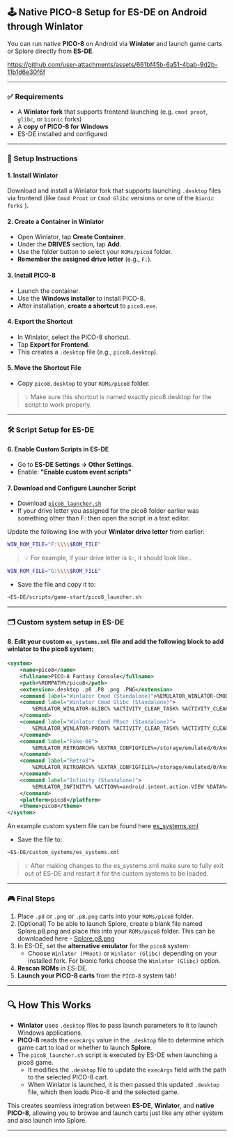 ## 🕹️ Native PICO-8 Setup for ES-DE on Android through Winlator

You can run native **PICO-8** on Android via **Winlator** and launch game carts or Splore directly from **ES-DE**.


https://github.com/user-attachments/assets/661bf45b-6a51-4bab-9d2b-11b1d6e30f6f


---

### ✅ Requirements

- A **Winlator fork** that supports frontend launching (e.g. `cmod proot`, `glibc`, or `bionic` forks)
- A **copy of PICO-8 for Windows**
- ES-DE installed and configured

---

### 🧩 Setup Instructions

#### 1. **Install Winlator**

Download and install a Winlator fork that supports launching `.desktop` files via frontend (like `Cmod Proot` or `Cmod Glibc` versions or one of the `Bionic forks` ).

#### 2. **Create a Container in Winlator**

- Open Winlator, tap **Create Container**.
- Under the **DRIVES** section, tap **Add**.
- Use the folder button to select your `ROMs/pico8` folder.
- **Remember the assigned drive letter** (e.g., `F:`).

#### 3. **Install PICO-8**

- Launch the container.
- Use the **Windows installer** to install PICO-8.
- After installation, **create a shortcut** to `pico8.exe`.

#### 4. **Export the Shortcut**

- In Winlator, select the PICO-8 shortcut.
- Tap **Export for Frontend**.
- This creates a `.desktop` file (e.g., `pico8.desktop`).

#### 5. **Move the Shortcut File**

- Copy `pico8.desktop` to your `ROMs/pico8` folder.

> 💡 Make sure this shortcut is named exactly pico8.desktop for the script to work properly.

---

### 🛠️ Script Setup for ES-DE

#### 6. **Enable Custom Scripts in ES-DE**

- Go to **ES-DE Settings → Other Settings**.
- Enable: **"Enable custom event scripts"**

#### 7. **Download and Configure Launcher Script**

- Download [`pico8_launcher.sh`](https://github.com/RobZombie9043/es-de-pico8/blob/main/pico8_launcher.sh)
- If your drive letter you assigned for the pico8 folder earlier was something other than F: then open the script in a text editor.

Update the following line with your **Winlator drive letter** from earlier:

```bash
WIN_ROM_FILE="F:\\\\$ROM_FILE"
```

> 💡 For example, if your drive letter is `G:`, it should look like:.

```bash
WIN_ROM_FILE="G:\\\\$ROM_FILE"
```


- Save the file and copy it to:

```bash
~ES-DE/scripts/game-start/pico8_launcher.sh
```

---

### 🗂️ Custom system setup in ES-DE

#### 8. Edit your custom `es_systems.xml` file and add the following block to add winlator to the pico8 system:

```xml
<system>
    <name>pico8</name>
    <fullname>PICO-8 Fantasy Console</fullname>
    <path>%ROMPATH%/pico8</path>
    <extension>.desktop .p8 .P8 .png .PNG</extension>
    <command label="Winlator Cmod (Standalone)">%EMULATOR_WINLATOR-CMOD% %ACTIVITY_CLEAR_TASK% %ACTIVITY_CLEAR_TOP% %EXTRA_shortcut_path%=%ROM%</command>
    <command label="Winlator Cmod Glibc (Standalone)">
        %EMULATOR_WINLATOR-GLIBC% %ACTIVITY_CLEAR_TASK% %ACTIVITY_CLEAR_TOP% %EXTRA_shortcut_path%=%ROMPATHRAW%/pico8/pico8.desktop
    </command>
    <command label="Winlator Cmod PRoot (Standalone)">
        %EMULATOR_WINLATOR-PROOT% %ACTIVITY_CLEAR_TASK% %ACTIVITY_CLEAR_TOP% %EXTRA_shortcut_path%=%ROMPATHRAW%/pico8/pico8.desktop
    </command>
    <command label="Fake-08">
        %EMULATOR_RETROARCH% %EXTRA_CONFIGFILE%=/storage/emulated/0/Android/data/%ANDROIDPACKAGE%/files/retroarch.cfg %EXTRA_LIBRETRO%=/data/data/%ANDROIDPACKAGE%/cores/fake08_libretro_android.so %EXTRA_ROM%=%ROM%
    </command>
    <command label="Retro8">
        %EMULATOR_RETROARCH% %EXTRA_CONFIGFILE%=/storage/emulated/0/Android/data/%ANDROIDPACKAGE%/files/retroarch.cfg %EXTRA_LIBRETRO%=/data/data/%ANDROIDPACKAGE%/cores/retro8_libretro_android.so %EXTRA_ROM%=%ROM%
    </command>
    <command label="Infinity (Standalone)">
        %EMULATOR_INFINITY% %ACTION%=android.intent.action.VIEW %DATA%=%ROMPROVIDER%
    </command>
    <platform>pico8</platform>
    <theme>pico8</theme>
</system>
```

An example custom system file can be found here [es_systems.xml](https://github.com/RobZombie9043/es-de-pico8/blob/main/es_systems.xml)

- Save the file to:
```bash
~ES-DE/custom_systems/es_systems.xml
```

> 💡 After making changes to the es_systems.xml make sure to fully exit out of ES-DE and restart it for the custom systems to be loaded.

---

### 🎮 Final Steps

1. Place `.p8` or `.png` or `.p8.png` carts into your `ROMs/pico8` folder.
2. [Optional] To be able to launch Splore, create a blank file named Splore.p8.png and place this into your `ROMs/pico8` folder. This can be downloaded here - [Splore.p8.png](https://github.com/RobZombie9043/es-de-pico8/blob/main/Splore.p8.png)
3. In ES-DE, set the **alternative emulator** for the `pico8` system:
   - Choose `Winlator (PRoot)` or `Winlator (Glibc)` depending on your installed fork. For bionic forks choose the `Winlator (Glibc)` option.
4. **Rescan ROMs** in ES-DE.
5. **Launch your PICO-8 carts** from the `PICO-8` system tab!
---

## 🔍 How This Works

- **Winlator** uses `.desktop` files to pass launch parameters to it to launch Windows applications.
- **PICO-8** reads the `execArgs` value in the `.desktop` file to determine which game cart to load or whether to launch **Splore**.
- The `pico8_launcher.sh` script is executed by ES-DE when launching a pico8 game.
   - It modifies the `.desktop` file to update the `execArgs` field with the path to the selected PICO-8 cart.
   - When Winlator is launched, it is then passed this updated `.desktop` file, which then loads Pico-8 and the selected game.

This creates seamless integration between **ES-DE**, **Winlator**, and **native PICO-8**, allowing you to browse and launch carts just like any other system and also launch into Splore.

---
